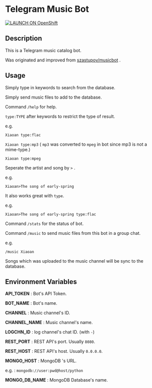 # Telegram Music Bot


[![LAUNCH ON OpenShift](http://launch-shifter.rhcloud.com/launch/light/LAUNCH%20ON.svg)](https://openshift.redhat.com/app/console/application_type/custom?&cartridges[]=python-3.5&initial_git_url=https://github.com/rexx0520/Telegram-Music-Bot&name=Telegram%20Music%20Bot)


## Description


This is a Telegram music catalog bot.

Was originated and  improved from [szastupov/musicbot](//github.com/szastupov/musicbot) .



## Usage


Simply type in keywords to search from the database.

Simply send music files to add to the database.

Command  `/help`  for help.

`type:TYPE` after keywords to restrict the type of result.

e.g.

```Xiaoan type:flac```

```Xiaoan type:mp3``` ( `mp3` was converted to `mpeg` in bot since mp3 is not a mime-type.) 

```Xiaoan type:mpeg```


Seperate the artist and song by `>` .

e.g.

```Xiaoan>The song of early-spring```


It also works great with `type`.

e.g.

```Xiaoan>The song of early-spring type:flac```



Command  `/stats`  for the status of bot.

Command `/music`  to send music files from this bot in a group chat.

e.g.

```/music Xiaoan```



Songs which was uploaded to the music channel will be sync to the database.



## Environment Variables


**API_TOKEN** : Bot's API Token.

**BOT_NAME** : Bot's name.


**CHANNEL** : Music channel's ID.

**CHANNEL_NAME** : Music channel's name.

**LOGCHN_ID** : log channel's chat ID. (with `-`)


**REST_PORT** : REST API's port. Usually `8080`.

**REST_HOST** : REST API's host. Usually `0.0.0.0`.

**MONGO_HOST** : MongoDB 's URL.

e.g. :  `mongodb://user:pwd@host/python`


**MONGO_DB_NAME** : MongoDB Database's name.
